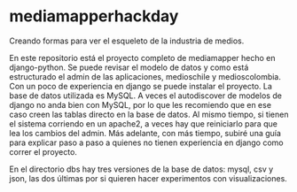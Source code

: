 # mediamapperhackday
Creando formas para ver el esqueleto de la industria de medios.

En este repositorio está el proyecto completo de mediamapper hecho en django-python. Se puede revisar el modelo de datos y como está estructurado el admin de las aplicaciones, medioschile y medioscolombia. Con un poco de experiencia en django se puede instalar el proyecto. La base de datos utilizada es MySQL. A veces el autodiscover de modelos de django no anda bien con MySQL, por lo que les recomiendo que en ese caso creen las tablas directo en la base de datos. Al mismo tiempo, si tienen el sistema corriendo en un apache2, a veces hay que reiniciarlo para que lea los cambios del admin. Más adelante, con más tiempo, subiré una guía para explicar paso a paso a quienes no tienen experiencia en django como correr el proyecto.

En el directorio dbs hay tres versiones de la base de datos: mysql, csv y json, las dos últimas por si quieren hacer experimentos con visualizaciones.

